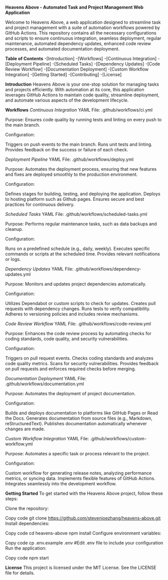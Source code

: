 **Heavens Above - Automated Task and Project Management Web Application**

Welcome to Heavens Above, a web application designed to streamline task and project management with a suite of automation workflows powered by GitHub Actions. This repository contains all the necessary configurations and scripts to ensure continuous integration, seamless deployment, regular maintenance, automated dependency updates, enhanced code review processes, and automated documentation deployment.

**Table of Contents**
-[Introduction]
-[Workflows]
-[Continuous Integration]
-[Deployment Pipeline]
-[Scheduled Tasks]
-[Dependency Updates]
-[Code Review Workflow]
-[Documentation Deployment]
-[Custom Workflow Integration]
-[Getting Started]
-[Contributing]
-[License]

**Introduction**
Heavens Above is your one-stop solution for managing tasks and projects efficiently. With automation at its core, this application leverages GitHub Actions to maintain code quality, streamline deployment, and automate various aspects of the development lifecycle.

**Workflows**
_Continuous Integration_
YAML File: .github/workflows/ci.yml

Purpose: Ensures code quality by running tests and linting on every push to the main branch.

Configuration:

Triggers on push events to the main branch.
Runs unit tests and linting.
Provides feedback on the success or failure of each check.

_Deployment Pipeline_
YAML File: .github/workflows/deploy.yml

Purpose: Automates the deployment process, ensuring that new features and fixes are deployed smoothly to the production environment.

Configuration:

Defines stages for building, testing, and deploying the application.
Deploys to hosting platform such as Github pages.
Ensures secure and best practices for continuous delivery.

_Scheduled Tasks_
YAML File: .github/workflows/scheduled-tasks.yml

Purpose: Performs regular maintenance tasks, such as data backups and cleanup.

Configuration:

Runs on a predefined schedule (e.g., daily, weekly).
Executes specific commands or scripts at the scheduled time.
Provides relevant notifications or logs.

_Dependency Updates_
YAML File: .github/workflows/dependency-updates.yml

Purpose: Monitors and updates project dependencies automatically.

Configuration:

Utilizes Dependabot or custom scripts to check for updates.
Creates pull requests with dependency changes.
Runs tests to verify compatibility.
Adheres to versioning policies and includes review mechanisms.

_Code Review Workflow_
YAML File: .github/workflows/code-review.yml

Purpose: Enhances the code review process by automating checks for coding standards, code quality, and security vulnerabilities.

Configuration:

Triggers on pull request events.
Checks coding standards and analyzes code quality metrics.
Scans for security vulnerabilities.
Provides feedback on pull requests and enforces required checks before merging.

_Documentation Deployment_
YAML File: .github/workflows/documentation.yml

Purpose: Automates the deployment of project documentation.

Configuration:

Builds and deploys documentation to platforms like GitHub Pages or Read the Docs.
Generates documentation from source files (e.g., Markdown, reStructuredText).
Publishes documentation automatically whenever changes are made.

_Custom Workflow Integration_
YAML File: .github/workflows/custom-workflow.yml

Purpose: Automates a specific task or process relevant to the project.

Configuration:

Custom workflow for generating release notes, analyzing performance metrics, or syncing data.
Implements flexible features of GitHub Actions.
Integrates seamlessly into the development workflow.

**Getting Started**
To get started with the Heavens Above project, follow these steps:

Clone the repository:

Copy code
git clone https://github.com/stevenjoezhang/heavens-above.git
Install dependencies:


Copy code
cd heavens-above
npm install
Configure environment variables:

Copy code
cp .env.example .env
#Edit .env file to include your configuration
Run the application:

Copy code
npm start


**License**
This project is licensed under the MIT License. See the LICENSE file for details.
